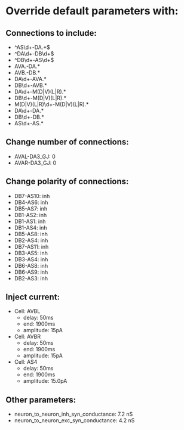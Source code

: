 # Override default parameters with:
## Connections to include:
- ^AS\d+-DA.+$
- ^DA\d+-DB\d+$
- ^DB\d+-AS\d+$
- AVA.-DA.*
- AVB.-DB.*
- DA\d+-AVA.*
- DB\d+-AVB.*
- DA\d+-M(D|V)(L|R).*
- DB\d+-M(D|V)(L|R).*
- M(D|V)(L|R)\d+-M(D|V)(L|R).*
- DA\d+-DA.*
- DB\d+-DB.*
- AS\d+-AS.*

## Change number of connections:
- AVAL-DA3_GJ: 0
- AVAR-DA3_GJ: 0

## Change polarity of connections:
- DB7-AS10: inh
- DB4-AS6: inh
- DB5-AS7: inh
- DB1-AS2: inh
- DB1-AS1: inh
- DB1-AS4: inh
- DB5-AS8: inh
- DB2-AS4: inh
- DB7-AS11: inh
- DB3-AS5: inh
- DB3-AS4: inh
- DB6-AS8: inh
- DB6-AS9: inh
- DB2-AS3: inh

## Inject current:
- Cell: AVBL
    - delay: 50ms
    - end: 1900ms
    - amplitude: 15pA
- Cell: AVBR
    - delay: 50ms
    - end: 1900ms
    - amplitude: 15pA
- Cell: AS4
    - delay: 50ms
    - end: 1900ms
    - amplitude: 15.0pA

## Other parameters:
- neuron_to_neuron_inh_syn_conductance: 7.2 nS
- neuron_to_neuron_exc_syn_conductance: 4.2 nS

